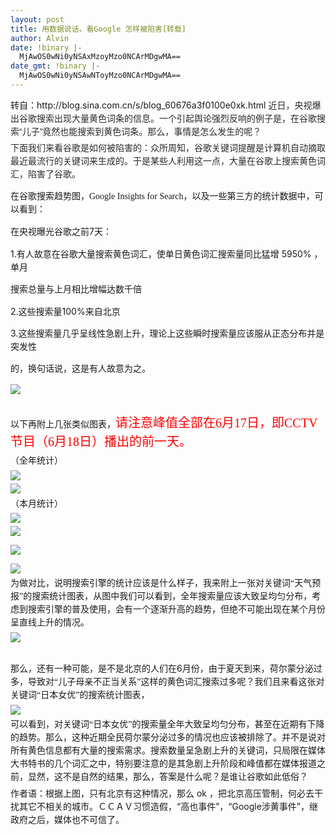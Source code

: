 ```yaml
---
layout: post
title: 用数据说话，看Google 怎样被陷害[转载]
author: Alvin
date: !binary |-
  MjAwOS0wNi0yNSAxMzoyMzo0NCArMDgwMA==
date_gmt: !binary |-
  MjAwOS0wNi0yNSAwNToyMzo0NCArMDgwMA==
---
```

<p style="margin-top: 0px; margin-right: 0px; margin-bottom: 5px; margin-left: 0px; padding-top: 0px; padding-right: 0px; padding-bottom: 0px; padding-left: 0px; border-top-width: 0px; border-right-width: 0px; border-bottom-width: 0px; border-left-width: 0px; border-style: initial; border-color: initial; list-style-type: none; list-style-position: initial; list-style-image: initial; word-wrap: normal; word-break: normal; line-height: 1.5em;">转自：http://blog.sina.com.cn/s/blog_60676a3f0100e0xk.html
<span style="font-family: 宋体, 宋体, sans-serif; font-size: 14px; color: #2A2A2A; line-height: 21px;">近日，央视爆出谷歌搜索出现大量黄色词条的信息。一个引起舆论强烈反响的例子是，在谷歌搜索“儿子”竟然也能搜索到黄色词条。那么，事情是怎么发生的呢？</span>
<p style="margin-top: 0px; margin-right: 0px; margin-bottom: 5px; margin-left: 0px; padding-top: 0px; padding-right: 0px; padding-bottom: 0px; padding-left: 0px; border-top-width: 0px; border-right-width: 0px; border-bottom-width: 0px; border-left-width: 0px; border-style: initial; border-color: initial; list-style-type: none; list-style-position: initial; list-style-image: initial; word-wrap: normal; word-break: normal; line-height: 1.5em;"><span style="font-family: 宋体, 宋体, sans-serif; font-size: 14px; color: #2A2A2A; line-height: 25px;">
</span>
<p style="margin-top: 0px; margin-right: 0px; margin-bottom: 5px; margin-left: 0px; padding-top: 0px; padding-right: 0px; padding-bottom: 0px; padding-left: 0px; border-top-width: 0px; border-right-width: 0px; border-bottom-width: 0px; border-left-width: 0px; border-style: initial; border-color: initial; list-style-type: none; list-style-position: initial; list-style-image: initial; word-wrap: normal; word-break: normal; line-height: 1.5em;"><span style="font-family: 宋体, 宋体, sans-serif; font-size: 14px; color: #2A2A2A; line-height: 25px;"><span style="word-wrap: normal; word-break: normal; line-height: 21px; font-family: 宋体;">下面我们来看谷歌是如何被陷害的：众所周知，谷歌关键词提醒是计算机自动摘取最近最流行的关键词来生成的。于是某些人利用这一点，大量在谷歌上搜索黄色词汇，陷害了谷歌。</span><span xml:lang="EN-US" lang="EN-US" style="word-wrap: normal; word-break: normal; line-height: 21px;">

</span><span style="word-wrap: normal; word-break: normal; line-height: 21px; font-family: 宋体;">在谷歌搜索趋势图，Google Insights for Search，以及一些第三方的统计数据中，可以看到：</span></span>
<p style="margin-top: 0px; margin-right: 0px; margin-bottom: 5px; margin-left: 0px; padding-top: 0px; padding-right: 0px; padding-bottom: 0px; padding-left: 0px; border-top-width: 0px; border-right-width: 0px; border-bottom-width: 0px; border-left-width: 0px; border-style: initial; border-color: initial; list-style-type: none; list-style-position: initial; list-style-image: initial; word-wrap: normal; word-break: normal; line-height: 1.5em;"><span style="word-wrap: normal; word-break: normal; line-height: 21px; font-family: 宋体;">在央视曝光谷歌之前</span><span xml:lang="EN-US" lang="EN-US" style="word-wrap: normal; word-break: normal; line-height: 21px;">7</span><span style="word-wrap: normal; word-break: normal; line-height: 21px; font-family: 宋体;">天：</span><span xml:lang="EN-US" lang="EN-US" style="word-wrap: normal; word-break: normal; line-height: 21px;">


1.</span><span style="word-wrap: normal; word-break: normal; line-height: 21px; font-family: 宋体;">有人故意在谷歌大量搜索黄色词汇，使单日黄色词汇搜索量同比猛增</span> <span xml:lang="EN-US" lang="EN-US" style="word-wrap: normal; word-break: normal; line-height: 21px;">5950%</span> <span style="word-wrap: normal; word-break: normal; line-height: 21px; font-family: 宋体;">，单月</span>

<span style="word-wrap: normal; word-break: normal; line-height: 21px; font-family: 宋体;">搜索总量与上月相比增幅达数千倍</span><span xml:lang="EN-US" lang="EN-US" style="word-wrap: normal; word-break: normal; line-height: 21px;">

2.</span><span style="word-wrap: normal; word-break: normal; line-height: 21px; font-family: 宋体;">这些搜索量</span><span xml:lang="EN-US" lang="EN-US" style="word-wrap: normal; word-break: normal; line-height: 21px;">100%</span><span style="word-wrap: normal; word-break: normal; line-height: 21px; font-family: 宋体;">来自北京</span><span xml:lang="EN-US" lang="EN-US" style="word-wrap: normal; word-break: normal; line-height: 21px;">

3.</span><span style="word-wrap: normal; word-break: normal; line-height: 21px; font-family: 宋体;">这些搜索量几乎呈线性急剧上升，理论上这些瞬时搜索量应该服从正态分布并是突发性</span>

<span style="word-wrap: normal; word-break: normal; line-height: 21px; font-family: 宋体;">的，换句话说，这是有人故意为之。</span>
<p style="margin-top: 0px; margin-right: 0px; margin-bottom: 5px; margin-left: 0px; padding-top: 0px; padding-right: 0px; padding-bottom: 0px; padding-left: 0px; border-top-width: 0px; border-right-width: 0px; border-bottom-width: 0px; border-left-width: 0px; border-style: initial; border-color: initial; list-style-type: none; list-style-position: initial; list-style-image: initial; word-wrap: normal; word-break: normal; line-height: 1.5em;">
<p style="margin-top: 0px; margin-right: 0px; margin-bottom: 5px; margin-left: 0px; padding-top: 0px; padding-right: 0px; padding-bottom: 0px; padding-left: 0px; border-top-width: 0px; border-right-width: 0px; border-bottom-width: 0px; border-left-width: 0px; border-style: initial; border-color: initial; list-style-type: none; list-style-position: initial; list-style-image: initial; word-wrap: normal; word-break: normal; line-height: 1.5em;"><img src="http://static12.photo.sina.com.cn/bmiddle/60676a3fg6d1fb73eadfb&690" style="margin-top: 0px; margin-right: 0px; margin-bottom: 0px; margin-left: 0px; padding-top: 0px; padding-right: 0px; padding-bottom: 0px; padding-left: 0px; border-top-width: 0px; border-right-width: 0px; border-bottom-width: 0px; border-left-width: 0px; border-style: initial; border-color: initial; list-style-type: none; list-style-position: initial; list-style-image: initial; font-size: 16px;" />
<p style="margin-top: 0px; margin-right: 0px; margin-bottom: 5px; margin-left: 0px; padding-top: 0px; padding-right: 0px; padding-bottom: 0px; padding-left: 0px; border-top-width: 0px; border-right-width: 0px; border-bottom-width: 0px; border-left-width: 0px; border-style: initial; border-color: initial; list-style-type: none; list-style-position: initial; list-style-image: initial; word-wrap: normal; word-break: normal; line-height: 1.5em;"><span xml:lang="EN-US" lang="EN-US" style="word-wrap: normal; word-break: normal; line-height: 21px;"><wbr /></span>
<p style="margin-top: 0px; margin-right: 0px; margin-bottom: 5px; margin-left: 0px; padding-top: 0px; padding-right: 0px; padding-bottom: 0px; padding-left: 0px; border-top-width: 0px; border-right-width: 0px; border-bottom-width: 0px; border-left-width: 0px; border-style: initial; border-color: initial; list-style-type: none; list-style-position: initial; list-style-image: initial; word-wrap: normal; word-break: normal; line-height: 1.5em;"><span style="word-wrap: normal; word-break: normal; line-height: 21px; font-family: 宋体;">以下再附上几张类似图表，<font style="line-height: 30px; font-size: 20px; color: #FF0000;">请注意峰值全部在6月17日，即CCTV节目（6月18日）播出的前一天。</font></span>
<p style="margin-top: 0px; margin-right: 0px; margin-bottom: 5px; margin-left: 0px; padding-top: 0px; padding-right: 0px; padding-bottom: 0px; padding-left: 0px; border-top-width: 0px; border-right-width: 0px; border-bottom-width: 0px; border-left-width: 0px; border-style: initial; border-color: initial; list-style-type: none; list-style-position: initial; list-style-image: initial; word-wrap: normal; word-break: normal; line-height: 1.5em;"><span style="word-wrap: normal; word-break: normal; line-height: 21px; font-family: 宋体;">（全年统计）
</span>
<p style="margin-top: 0px; margin-right: 0px; margin-bottom: 5px; margin-left: 0px; padding-top: 0px; padding-right: 0px; padding-bottom: 0px; padding-left: 0px; border-top-width: 0px; border-right-width: 0px; border-bottom-width: 0px; border-left-width: 0px; border-style: initial; border-color: initial; list-style-type: none; list-style-position: initial; list-style-image: initial; word-wrap: normal; word-break: normal; line-height: 1.5em;"><img src="http://static1.photo.sina.com.cn/bmiddle/60676a3fg6d1fb9458b60&690" style="margin-top: 0px; margin-right: 0px; margin-bottom: 0px; margin-left: 0px; padding-top: 0px; padding-right: 0px; padding-bottom: 0px; padding-left: 0px; border-top-width: 0px; border-right-width: 0px; border-bottom-width: 0px; border-left-width: 0px; border-style: initial; border-color: initial; list-style-type: none; list-style-position: initial; list-style-image: initial; font-size: 16px;" />
<p style="margin-top: 0px; margin-right: 0px; margin-bottom: 5px; margin-left: 0px; padding-top: 0px; padding-right: 0px; padding-bottom: 0px; padding-left: 0px; border-top-width: 0px; border-right-width: 0px; border-bottom-width: 0px; border-left-width: 0px; border-style: initial; border-color: initial; list-style-type: none; list-style-position: initial; list-style-image: initial; word-wrap: normal; word-break: normal; line-height: 1.5em;">
<p style="margin-top: 0px; margin-right: 0px; margin-bottom: 5px; margin-left: 0px; padding-top: 0px; padding-right: 0px; padding-bottom: 0px; padding-left: 0px; border-top-width: 0px; border-right-width: 0px; border-bottom-width: 0px; border-left-width: 0px; border-style: initial; border-color: initial; list-style-type: none; list-style-position: initial; list-style-image: initial; word-wrap: normal; word-break: normal; line-height: 1.5em;"><img src="http://static13.photo.sina.com.cn/bmiddle/60676a3fg6d1fb9e1bb8c&690" style="margin-top: 0px; margin-right: 0px; margin-bottom: 0px; margin-left: 0px; padding-top: 0px; padding-right: 0px; padding-bottom: 0px; padding-left: 0px; border-top-width: 0px; border-right-width: 0px; border-bottom-width: 0px; border-left-width: 0px; border-style: initial; border-color: initial; list-style-type: none; list-style-position: initial; list-style-image: initial; font-size: 20px;" />
<p style="margin-top: 0px; margin-right: 0px; margin-bottom: 5px; margin-left: 0px; padding-top: 0px; padding-right: 0px; padding-bottom: 0px; padding-left: 0px; border-top-width: 0px; border-right-width: 0px; border-bottom-width: 0px; border-left-width: 0px; border-style: initial; border-color: initial; list-style-type: none; list-style-position: initial; list-style-image: initial; word-wrap: normal; word-break: normal; line-height: 1.5em;">
<p style="margin-top: 0px; margin-right: 0px; margin-bottom: 5px; margin-left: 0px; padding-top: 0px; padding-right: 0px; padding-bottom: 0px; padding-left: 0px; border-top-width: 0px; border-right-width: 0px; border-bottom-width: 0px; border-left-width: 0px; border-style: initial; border-color: initial; list-style-type: none; list-style-position: initial; list-style-image: initial; word-wrap: normal; word-break: normal; line-height: 1.5em;">（本月统计）
<p style="margin-top: 0px; margin-right: 0px; margin-bottom: 5px; margin-left: 0px; padding-top: 0px; padding-right: 0px; padding-bottom: 0px; padding-left: 0px; border-top-width: 0px; border-right-width: 0px; border-bottom-width: 0px; border-left-width: 0px; border-style: initial; border-color: initial; list-style-type: none; list-style-position: initial; list-style-image: initial; word-wrap: normal; word-break: normal; line-height: 1.5em;"><img src="http://static16.photo.sina.com.cn/bmiddle/60676a3fg6d2002ffd0ef&690" style="margin-top: 0px; margin-right: 0px; margin-bottom: 0px; margin-left: 0px; padding-top: 0px; padding-right: 0px; padding-bottom: 0px; padding-left: 0px; border-top-width: 0px; border-right-width: 0px; border-bottom-width: 0px; border-left-width: 0px; border-style: initial; border-color: initial; list-style-type: none; list-style-position: initial; list-style-image: initial; font-size: 16px;" />
<p style="margin-top: 0px; margin-right: 0px; margin-bottom: 5px; margin-left: 0px; padding-top: 0px; padding-right: 0px; padding-bottom: 0px; padding-left: 0px; border-top-width: 0px; border-right-width: 0px; border-bottom-width: 0px; border-left-width: 0px; border-style: initial; border-color: initial; list-style-type: none; list-style-position: initial; list-style-image: initial; word-wrap: normal; word-break: normal; line-height: 1.5em;"><img src="http://static10.photo.sina.com.cn/bmiddle/60676a3fg6d2003f3f559&690" style="margin-top: 0px; margin-right: 0px; margin-bottom: 0px; margin-left: 0px; padding-top: 0px; padding-right: 0px; padding-bottom: 0px; padding-left: 0px; border-top-width: 0px; border-right-width: 0px; border-bottom-width: 0px; border-left-width: 0px; border-style: initial; border-color: initial; list-style-type: none; list-style-position: initial; list-style-image: initial; font-size: 16px;" />

<a href="http://photo.blog.sina.com.cn/showpic.html#blogid=60676a3f0100e0xk&url=http://static7.photo.sina.com.cn/orignal/60676a3fg6d205e83e6a6&690" target="_blank" style="text-decoration: underline; color: #765F47;"><img src="http://static7.photo.sina.com.cn/bmiddle/60676a3fg6d205e83e6a6&690" style="margin-top: 0px; margin-right: 0px; margin-bottom: 0px; margin-left: 0px; padding-top: 0px; padding-right: 0px; padding-bottom: 0px; padding-left: 0px; border-top-width: 0px; border-right-width: 0px; border-bottom-width: 0px; border-left-width: 0px; border-style: initial; border-color: initial; list-style-type: none; list-style-position: initial; list-style-image: initial;" /></a>
<p style="margin-top: 0px; margin-right: 0px; margin-bottom: 5px; margin-left: 0px; padding-top: 0px; padding-right: 0px; padding-bottom: 0px; padding-left: 0px; border-top-width: 0px; border-right-width: 0px; border-bottom-width: 0px; border-left-width: 0px; border-style: initial; border-color: initial; list-style-type: none; list-style-position: initial; list-style-image: initial; word-wrap: normal; word-break: normal; line-height: 1.5em;"><a href="http://photo.blog.sina.com.cn/showpic.html#blogid=60676a3f0100e0xk&url=http://static2.photo.sina.com.cn/orignal/60676a3fg6d236de5e851&690" target="_blank" style="text-decoration: underline; color: #765F47;"><img src="http://static2.photo.sina.com.cn/bmiddle/60676a3fg6d236de5e851&690" style="margin-top: 0px; margin-right: 0px; margin-bottom: 0px; margin-left: 0px; padding-top: 0px; padding-right: 0px; padding-bottom: 0px; padding-left: 0px; border-top-width: 0px; border-right-width: 0px; border-bottom-width: 0px; border-left-width: 0px; border-style: initial; border-color: initial; list-style-type: none; list-style-position: initial; list-style-image: initial;" /></a>
<p style="margin-top: 0px; margin-right: 0px; margin-bottom: 5px; margin-left: 0px; padding-top: 0px; padding-right: 0px; padding-bottom: 0px; padding-left: 0px; border-top-width: 0px; border-right-width: 0px; border-bottom-width: 0px; border-left-width: 0px; border-style: initial; border-color: initial; list-style-type: none; list-style-position: initial; list-style-image: initial; word-wrap: normal; word-break: normal; line-height: 1.5em;">
<p style="margin-top: 0px; margin-right: 0px; margin-bottom: 5px; margin-left: 0px; padding-top: 0px; padding-right: 0px; padding-bottom: 0px; padding-left: 0px; border-top-width: 0px; border-right-width: 0px; border-bottom-width: 0px; border-left-width: 0px; border-style: initial; border-color: initial; list-style-type: none; list-style-position: initial; list-style-image: initial; word-wrap: normal; word-break: normal; line-height: 1.5em;">
<p style="margin-top: 0px; margin-right: 0px; margin-bottom: 5px; margin-left: 0px; padding-top: 0px; padding-right: 0px; padding-bottom: 0px; padding-left: 0px; border-top-width: 0px; border-right-width: 0px; border-bottom-width: 0px; border-left-width: 0px; border-style: initial; border-color: initial; list-style-type: none; list-style-position: initial; list-style-image: initial; word-wrap: normal; word-break: normal; line-height: 1.5em;"><span style="word-wrap: normal; word-break: normal; line-height: 21px; font-family: 宋体;">为做对比，说明搜索引擎的统计应该是什么样子，我来附上一张对关键词“天气预报”的搜索统计图表，从图中我们可以看到，全年搜索量应该大致呈均匀分布，考虑到搜索引擎的普及使用，会有一个逐渐升高的趋势，但绝不可能出现在某个月份呈直线上升的情况。</span>
<p style="margin-top: 0px; margin-right: 0px; margin-bottom: 5px; margin-left: 0px; padding-top: 0px; padding-right: 0px; padding-bottom: 0px; padding-left: 0px; border-top-width: 0px; border-right-width: 0px; border-bottom-width: 0px; border-left-width: 0px; border-style: initial; border-color: initial; list-style-type: none; list-style-position: initial; list-style-image: initial; word-wrap: normal; word-break: normal; line-height: 1.5em;"><a href="http://photo.blog.sina.com.cn/showpic.html#blogid=60676a3f0100e0xk&url=http://static12.photo.sina.com.cn/orignal/60676a3fg6d1fbc2587db&690" target="_blank" style="text-decoration: underline; color: #765F47;"><img src="http://static12.photo.sina.com.cn/bmiddle/60676a3fg6d1fbc2587db&690" style="margin-top: 0px; margin-right: 0px; margin-bottom: 0px; margin-left: 0px; padding-top: 0px; padding-right: 0px; padding-bottom: 0px; padding-left: 0px; border-top-width: 0px; border-right-width: 0px; border-bottom-width: 0px; border-left-width: 0px; border-style: initial; border-color: initial; list-style-type: none; list-style-position: initial; list-style-image: initial;" /></a>
<p style="margin-top: 0px; margin-right: 0px; margin-bottom: 5px; margin-left: 0px; padding-top: 0px; padding-right: 0px; padding-bottom: 0px; padding-left: 0px; border-top-width: 0px; border-right-width: 0px; border-bottom-width: 0px; border-left-width: 0px; border-style: initial; border-color: initial; list-style-type: none; list-style-position: initial; list-style-image: initial; word-wrap: normal; word-break: normal; line-height: 1.5em;">
<p style="margin-top: 0px; margin-right: 0px; margin-bottom: 5px; margin-left: 0px; padding-top: 0px; padding-right: 0px; padding-bottom: 0px; padding-left: 0px; border-top-width: 0px; border-right-width: 0px; border-bottom-width: 0px; border-left-width: 0px; border-style: initial; border-color: initial; list-style-type: none; list-style-position: initial; list-style-image: initial; word-wrap: normal; word-break: normal; line-height: 1.5em;">
<p style="margin-top: 0px; margin-right: 0px; margin-bottom: 5px; margin-left: 0px; padding-top: 0px; padding-right: 0px; padding-bottom: 0px; padding-left: 0px; border-top-width: 0px; border-right-width: 0px; border-bottom-width: 0px; border-left-width: 0px; border-style: initial; border-color: initial; list-style-type: none; list-style-position: initial; list-style-image: initial; word-wrap: normal; word-break: normal; line-height: 1.5em;"><span xml:lang="EN-US" lang="EN-US" style="word-wrap: normal; word-break: normal; line-height: 21px;"><wbr /></span>
<p style="margin-top: 0px; margin-right: 0px; margin-bottom: 5px; margin-left: 0px; padding-top: 0px; padding-right: 0px; padding-bottom: 0px; padding-left: 0px; border-top-width: 0px; border-right-width: 0px; border-bottom-width: 0px; border-left-width: 0px; border-style: initial; border-color: initial; list-style-type: none; list-style-position: initial; list-style-image: initial; word-wrap: normal; word-break: normal; line-height: 1.5em;"><span style="word-wrap: normal; word-break: normal; line-height: 21px; font-family: 宋体;">那么，还有一种可能，是不是北京的人们在</span><span xml:lang="EN-US" lang="EN-US" style="word-wrap: normal; word-break: normal; line-height: 21px;">6</span><span style="word-wrap: normal; word-break: normal; line-height: 21px; font-family: 宋体;">月份，由于夏天到来，荷尔蒙分泌过多，导致对“儿子母亲不正当关系”这样的黄色词汇搜索过多呢？我们且来看这张对关键词“日本女优”的搜索统计图表，</span>
<p style="margin-top: 0px; margin-right: 0px; margin-bottom: 5px; margin-left: 0px; padding-top: 0px; padding-right: 0px; padding-bottom: 0px; padding-left: 0px; border-top-width: 0px; border-right-width: 0px; border-bottom-width: 0px; border-left-width: 0px; border-style: initial; border-color: initial; list-style-type: none; list-style-position: initial; list-style-image: initial; word-wrap: normal; word-break: normal; line-height: 1.5em;"><img src="http://static9.photo.sina.com.cn/bmiddle/60676a3fg6d1fbdf6cc18&690" style="margin-top: 0px; margin-right: 0px; margin-bottom: 0px; margin-left: 0px; padding-top: 0px; padding-right: 0px; padding-bottom: 0px; padding-left: 0px; border-top-width: 0px; border-right-width: 0px; border-bottom-width: 0px; border-left-width: 0px; border-style: initial; border-color: initial; list-style-type: none; list-style-position: initial; list-style-image: initial; font-size: 16px;" />
<p style="margin-top: 0px; margin-right: 0px; margin-bottom: 5px; margin-left: 0px; padding-top: 0px; padding-right: 0px; padding-bottom: 0px; padding-left: 0px; border-top-width: 0px; border-right-width: 0px; border-bottom-width: 0px; border-left-width: 0px; border-style: initial; border-color: initial; list-style-type: none; list-style-position: initial; list-style-image: initial; word-wrap: normal; word-break: normal; line-height: 1.5em;">
<p style="margin-top: 0px; margin-right: 0px; margin-bottom: 5px; margin-left: 0px; padding-top: 0px; padding-right: 0px; padding-bottom: 0px; padding-left: 0px; border-top-width: 0px; border-right-width: 0px; border-bottom-width: 0px; border-left-width: 0px; border-style: initial; border-color: initial; list-style-type: none; list-style-position: initial; list-style-image: initial; word-wrap: normal; word-break: normal; line-height: 1.5em;"><span style="word-wrap: normal; word-break: normal; line-height: 21px; font-family: 宋体;">可以看到，</span><span style="word-wrap: normal; word-break: normal; line-height: 21px; font-family: 宋体;">对关键词“日本女优”的搜索量</span><span style="word-wrap: normal; word-break: normal; line-height: 21px; font-family: 宋体;">全年大致呈均匀分布，甚至在近期有下降的趋势。那么，这种近期全民荷尔蒙分泌过多的情况也应该被排除了。并不是说对所有黄色信息都有大量的搜索需求。搜索数量呈急剧上升的关键词，只局限在媒体大书特书的几个词汇之中，特别要注意的是其急剧上升阶段和峰值都在媒体报道之前，显然，这不是自然的结果，那么，答案是什么呢？是谁让谷歌如此低俗？</span>
<p style="margin-top: 0px; margin-right: 0px; margin-bottom: 5px; margin-left: 0px; padding-top: 0px; padding-right: 0px; padding-bottom: 0px; padding-left: 0px; border-top-width: 0px; border-right-width: 0px; border-bottom-width: 0px; border-left-width: 0px; border-style: initial; border-color: initial; list-style-type: none; list-style-position: initial; list-style-image: initial; word-wrap: normal; word-break: normal; line-height: 1.5em;">
<p style="margin-top: 0px; margin-right: 0px; margin-bottom: 5px; margin-left: 0px; padding-top: 0px; padding-right: 0px; padding-bottom: 0px; padding-left: 0px; border-top-width: 0px; border-right-width: 0px; border-bottom-width: 0px; border-left-width: 0px; border-style: initial; border-color: initial; list-style-type: none; list-style-position: initial; list-style-image: initial; word-wrap: normal; word-break: normal; line-height: 1.5em;">
<p style="margin-top: 0px; margin-right: 0px; margin-bottom: 5px; margin-left: 0px; padding-top: 0px; padding-right: 0px; padding-bottom: 0px; padding-left: 0px; border-top-width: 0px; border-right-width: 0px; border-bottom-width: 0px; border-left-width: 0px; border-style: initial; border-color: initial; list-style-type: none; list-style-position: initial; list-style-image: initial; word-wrap: normal; word-break: normal; line-height: 1.5em;">作者语：根据上图，只有北京有这种情况，那么 ok ，把北京高压管制，何必去干扰其它不相关的城市。ＣＣＡＶ习惯造假，“高也事件”，“Google涉黄事件”，继政府之后，媒体也不可信了。
